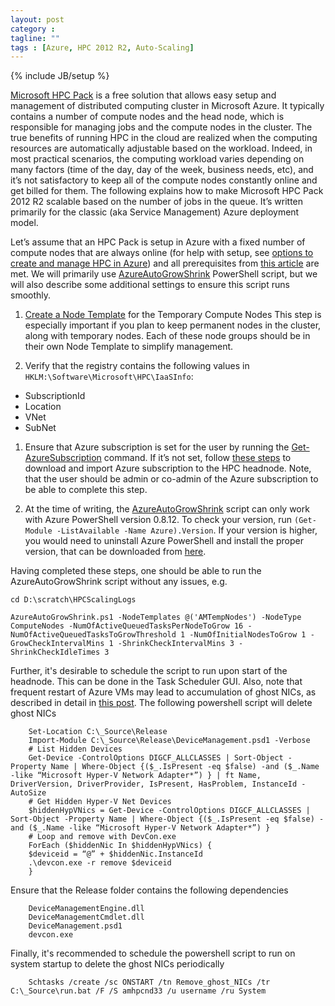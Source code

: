 ```yaml
---
layout: post
category : 
tagline: ""
tags : [Azure, HPC 2012 R2, Auto-Scaling]
---
```

{% include JB/setup %}

[Microsoft HPC Pack](https://technet.microsoft.com/en-us/library/cc514029.aspx) is a free solution that allows easy setup and management of distributed computing cluster in Microsoft Azure. It typically contains a number of compute nodes and the head node, which is responsible for managing jobs and the compute nodes in the cluster.  The true benefits of running HPC in the cloud are realized when the computing resources are automatically adjustable based on the workload. Indeed, in most practical scenarios, the computing workload varies depending on many factors (time of the day, day of the week, business needs, etc), and it’s not satisfactory to keep all of the compute nodes constantly online and get billed for them.  The following explains how to make Microsoft HPC Pack 2012 R2 scalable based on the number of jobs in the queue. It’s written primarily for the classic (aka Service Management) Azure deployment model.

Let’s assume that an HPC Pack is setup in Azure with a fixed number of compute nodes that are always online (for help with setup, see [options to create and manage HPC in Azure](https://azure.microsoft.com/en-us/documentation/articles/virtual-machines-hpcpack-cluster-options/)) and all prerequisites from [this article](https://azure.microsoft.com/en-us/documentation/articles/virtual-machines-hpcpack-cluster-node-autogrowshrink/) are met. We will primarily use [AzureAutoGrowShrink](https://azure.microsoft.com/en-us/documentation/articles/virtual-machines-hpcpack-cluster-node-autogrowshrink/) PowerShell script, but we will also describe some additional settings to ensure this script runs smoothly.

1. [Create a Node Template](https://technet.microsoft.com/en-us/library/cc972903(v=ws.10).aspx) for the Temporary Compute Nodes
This step is especially important if you plan to keep permanent nodes in the cluster, along with temporary nodes. Each of these node groups should be in their own Node Template to simplify management. 

1. Verify that the registry contains the following values in `HKLM:\Software\Microsoft\HPC\IaaSInfo`:
  * SubscriptionId
  * Location
  * VNet
  * SubNet
 

1. Ensure that Azure subscription is set for the user by running the [Get-AzureSubscription](https://msdn.microsoft.com/en-us/library/dn495302.aspx) command. If it’s not set, follow [these steps](https://msdn.microsoft.com/en-us/library/dn385850(v=nav.70).aspx) to download and import Azure subscription to the HPC headnode. Note, that the user should be admin or co-admin of the Azure subscription to be able to complete this step.

1. At the time of writing, the [AzureAutoGrowShrink](https://azure.microsoft.com/en-us/documentation/articles/virtual-machines-hpcpack-cluster-node-autogrowshrink/) script can only work with Azure PowerShell version 0.8.12. To check your version, run `(Get-Module -ListAvailable -Name Azure).Version`. If your version is higher, you would need to uninstall Azure PowerShell and install the proper version, that can be downloaded from [here](http://az412849.vo.msecnd.net/downloads03/azure-powershell.0.8.12.msi).

Having completed these steps, one should be able to run the AzureAutoGrowShrink script without any issues, e.g.

```
cd D:\scratch\HPCScalingLogs
```
```
AzureAutoGrowShrink.ps1 -NodeTemplates @('AMTempNodes') -NodeType ComputeNodes -NumOfActiveQueuedTasksPerNodeToGrow 16 -NumOfActiveQueuedTasksToGrowThreshold 1 -NumOfInitialNodesToGrow 1 -GrowCheckIntervalMins 1 -ShrinkCheckIntervalMins 3 -ShrinkCheckIdleTimes 3
```

Further, it's desirable to schedule the script to run upon start of the headnode. This can be done in the Task Scheduler GUI. Also, note that frequent restart of Azure VMs may lead to accumulation of ghost NICs, as described in detail in [this post](https://systemcenterpoint.wordpress.com/2014/10/16/hidden-network-adapters-in-azure-vm-and-unable-to-access-network-resources/comment-page-1/). The following powershell script will delete ghost NICs

        Set-Location C:\_Source\Release
        Import-Module C:\_Source\Release\DeviceManagement.psd1 -Verbose
        # List Hidden Devices
        Get-Device -ControlOptions DIGCF_ALLCLASSES | Sort-Object -Property Name | Where-Object {($_.IsPresent -eq $false) -and ($_.Name -like “Microsoft Hyper-V Network Adapter*”) } | ft Name, DriverVersion, DriverProvider, IsPresent, HasProblem, InstanceId -AutoSize
        # Get Hidden Hyper-V Net Devices
        $hiddenHypVNics = Get-Device -ControlOptions DIGCF_ALLCLASSES | Sort-Object -Property Name | Where-Object {($_.IsPresent -eq $false) -and ($_.Name -like “Microsoft Hyper-V Network Adapter*”) }
        # Loop and remove with DevCon.exe
        ForEach ($hiddenNic In $hiddenHypVNics) {
        $deviceid = “@” + $hiddenNic.InstanceId
        .\devcon.exe -r remove $deviceid
        } 

Ensure that the Release folder contains the following dependencies

        DeviceManagementEngine.dll
        DeviceManagementCmdlet.dll
        DeviceManagement.psd1
        devcon.exe
        
Finally, it's recommended to schedule the powershell script to run on system startup to delete the ghost NICs periodically

        Schtasks /create /sc ONSTART /tn Remove_ghost_NICs /tr C:\_Source\run.bat /F /S amhpcnd33 /u username /ru System
        



